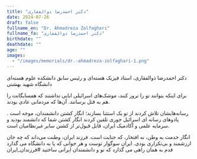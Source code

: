 ```yaml
---
title: "دکتر احمدرضا ذوالفقاری"
date: 2024-07-26
draft: false
fullname_en: "Dr. Ahmadreza Zolfaghari"
fullname_fa: "دکتر احمدرضا ذوالفقاری"
birthdate: ""
deathdate: ""
age: ""
images:
  - "/images/memorials/dr.-ahmadreza-zolfaghari-1.png"
---
```


دکتر احمدرضا ذوالفقاری، استاد فیزیک هسته‌ای و رئیس سابق دانشکده علوم هسته‌ای دانشگاه شهید بهشتی

برای اینکه بتوانند تو را ترور کنند، موشک‌های اسرائیلی ابایی نداشتند که همسایگانت را هم به قتل برسانند. آن‌ها که مردمانی عادی بودند.

 رسانه‌هایشان تلاش کردند از تو یک استثنا بسازند؛ انگار کشتن دانشمندان، موجه است . پادوهای رسانه ای اسرائیل جوری تلقین کردند انگار کشتن شما که دانشمند بودید و سرمایه علمی و آکادمیک ایران، قابل قبول‌تر از کشتن سایر غیرنظامیان است. 

انگار خدمت به وطن، نه افتخار، که جنایت است. فرزند ایران، وطنت می‌داند که چه جان ارزشمند و بی‌تکراری بودی. ایران سوگوار توست و هر جوانی که پا به دانشگاه می گذارد قدم به همان راهی می گذارد که تو و دانشمندان ایرانی ساختید
#فرزندان_ایران